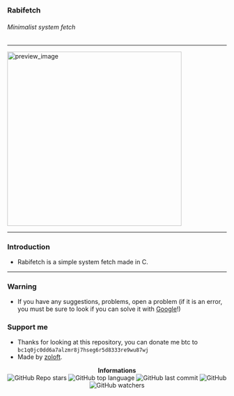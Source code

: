 ## <h3>Rabifetch</h3>

<h6>Minimalist system fetch</h6>

---

<p>
    <img src="https://cdn.discordapp.com/attachments/1175071108144312374/1182013050769899631/image.png?ex=65832670&is=6570b170&hm=7aca700c0f348b7520010c6021a2ee98c1f4ba1678309a038e8ca142291d6ac6&" alt="preview_image" width="400px"/><br/>
</p>

---

<h3>Introduction</h3>

- Rabifetch is a simple system fetch made in C.

---

<h3>Warning</h3>

- If you have any suggestions, problems, open a problem (if it is an error, you must be sure to look if you can solve it with [Google](https://giybf.com)!)

<h3>Support me</h3>

- Thanks for looking at this repository, you can donate me btc to `bc1q0jc0dd6a7alzmr8j7hseg6r5d8333re9wu87wj`
- Made by [zoloft](https://gitlab.com/imzoloft).

<div align="center">
    <b>Informations</b><br>
    <img alt="GitHub Repo stars" src="https://img.shields.io/github/stars/imzoloft/rabifetch?color=000">
    <img alt="GitHub top language" src="https://img.shields.io/github/languages/top/imzoloft/rabifetch?color=000">
    <img alt="GitHub last commit" src="https://img.shields.io/github/last-commit/imzoloft/rabifetch?color=000">
    <img alt="GitHub" src="https://img.shields.io/github/license/imzoloft/rabifetch?color=000">
    <img alt="GitHub watchers" src="https://img.shields.io/github/watchers/imzoloft/rabifetch?color=000">
</div>
